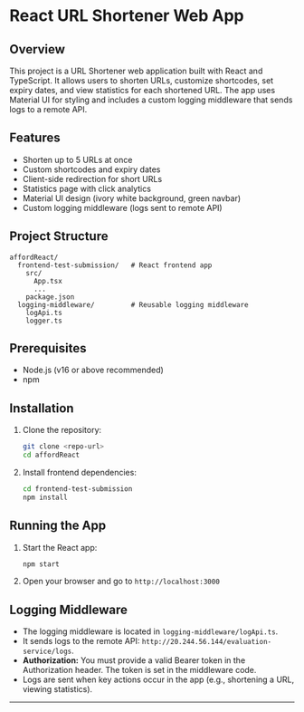 # React URL Shortener Web App

## Overview
This project is a URL Shortener web application built with React and TypeScript. It allows users to shorten URLs, customize shortcodes, set expiry dates, and view statistics for each shortened URL. The app uses Material UI for styling and includes a custom logging middleware that sends logs to a remote API.

## Features
- Shorten up to 5 URLs at once
- Custom shortcodes and expiry dates
- Client-side redirection for short URLs
- Statistics page with click analytics
- Material UI design (ivory white background, green navbar)
- Custom logging middleware (logs sent to remote API)

## Project Structure
```
affordReact/
  frontend-test-submission/   # React frontend app
    src/
      App.tsx
      ...
    package.json
  logging-middleware/         # Reusable logging middleware
    logApi.ts
    logger.ts
```

## Prerequisites
- Node.js (v16 or above recommended)
- npm

## Installation
1. Clone the repository:
   ```sh
   git clone <repo-url>
   cd affordReact
   ```
2. Install frontend dependencies:
   ```sh
   cd frontend-test-submission
   npm install
   ```

## Running the App
1. Start the React app:
   ```sh
   npm start
   ```
2. Open your browser and go to `http://localhost:3000`

## Logging Middleware
- The logging middleware is located in `logging-middleware/logApi.ts`.
- It sends logs to the remote API: `http://20.244.56.144/evaluation-service/logs`.
- **Authorization:** You must provide a valid Bearer token in the Authorization header. The token is set in the middleware code.
- Logs are sent when key actions occur in the app (e.g., shortening a URL, viewing statistics).




---
